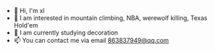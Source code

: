 - 👋 Hi, I'm xl
- 👀 I am interested in mountain climbing, NBA, werewolf killing, Texas Hold'em
- 🌱 I am currently studying decoration
- 📫 You can contact me via email 863837949@qq.com

<!---
zzzs/zzzs is a ✨ special ✨ repository because its `README.md` (this file) appears on your GitHub profile.
You can click the Preview link to take a look at your changes.
--->
